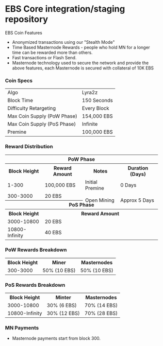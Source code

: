 EBS Core integration/staging repository
=======================================

EBS Coin Features
- Anonymized transactions using our "Stealth Mode"
- Time Based Masternode Rewards - people who hold MN for a longer time can be rewarded more than others.
- Fast transactions or Flash Send.
- Masternode technology used to secure the network and provide the above features, each Masternode is secured
  with collateral of 10K EBS

### Coin Specs
<table>
<tr><td>Algo</td><td>Lyra2z</td></tr>
<tr><td>Block Time</td><td>150 Seconds</td></tr>
<tr><td>Difficulty Retargeting</td><td>Every Block</td></tr>
<tr><td>Max Coin Supply (PoW Phase)</td><td>154,000 EBS</td></tr>
<tr><td>Max Coin Supply (PoS Phase)</td><td>Infinite</td></tr>
<tr><td>Premine</td><td>100,000 EBS</td></tr>
</table>

### Reward Distribution

<table>
<th colspan=4>PoW Phase</th>
<tr><th>Block Height</th><th>Reward Amount</th><th>Notes</th><th>Duration (Days)</th></tr>
<tr><td>1-300</td><td>100,000 EBS</td><td>Initial Premine</td><td>0 Days</td></tr>
<tr><td>300-3000</td><td>20 EBS</td><td rowspan=2>Open Mining</td><td rowspan=2> Approx 5 Days</td></tr>
<tr><th colspan=4>PoS Phase</th></tr>
<tr><th>Block Height</th><th colspan=3>Reward Amount</th></tr>
<tr><td>3000-10800</td><td colspan=3>20 EBS</td></tr>
<tr><td>10800-Infinity</td><td colspan=3>40 EBS</td></tr>
</table>

### PoW Rewards Breakdown

<table>
<th>Block Height</th><th>Miner</th><th>Masternodes</th>
<tr><td>300-3000</td><td>50% (10 EBS)</td><td>50% (10 EBS)</td></tr>
</table>

### PoS Rewards Breakdown

<table>
<th>Block Height</th><th>Minter</th><th>Masternodes</th>
<tr><td>3000-10800</td><td>30% (6 EBS)</td><td>70% (14 EBS)</td></tr>
<tr><td>10800-Infinity</td><td>30% (12 EBS)</td><td>70% (28 EBS)</td></tr>
</table>

### MN Payments

- Masternode payments start from block 300.
